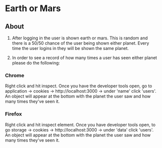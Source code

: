 # Earth or Mars

## About

1. After logging in the user is shown earth or mars. This is random and there is a 50/50 chance of the user being shown either planet. Every time the user logins in they will be shown the same planet.

2. In order to see a record of how many times a user has seen either planet please do the following:

### Chrome

Right click and hit inspect. Once you have the developer tools open, go to application -> cookies -> http://localhost:3000 -> under 'name' click 'users'. An object will appear at the bottom with the planet the user saw and how many times they've seen it.

### Firefox

Right click and hit inspect element. Once you have developer tools open, to go storage -> cookies -> http://localhost:3000 -> under 'data' click 'users'. An object will appear at the bottom with the planet the user saw and how many times they've seen it.
